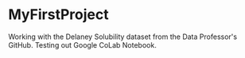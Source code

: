 # MyFirstProject

Working with the Delaney Solubility dataset from the Data Professor's GitHub. Testing out Google CoLab Notebook.
